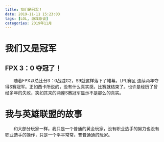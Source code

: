 ```yaml
---
title: 我们是冠军！
date: 2019-11-11 15:23:03
tags: [LOL, 游戏杂谈]
categories: 2019年11月
---
```


# 我们又是冠军

## FPX 3：0 夺冠了！

&#160; &#160; &#160; &#160;随着FPX以总比分3：0战胜G2，S9就这样落下了帷幕。LPL赛区
连续两年夺得S赛冠军。正如西卡所说的，没有什么真实感，比赛就结束了。也许是经历了曾经多年的失败，突如其来的两座S赛冠军显示不是那么的真实。

<!--more-->

# 我与英雄联盟的故事
&#160; &#160; &#160; &#160;和大部分玩家一样，我只是一个普通的黄金玩家，没有职业选手的努力也没有职业选手的操作，只是一个平平常常，普普通通的玩家。